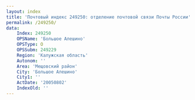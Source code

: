 ```yaml
---
layout: index
title: 'Почтовый индекс 249250: отделение почтовой связи Почты России'
permalink: /249250/
data:
    Index: 249250
    OPSName: 'Большое Алешино'
    OPSType: О
    OPSSubm: 249229
    Region: 'Калужская область'
    Autonom: ''
    Area: 'Мещовский район'
    City: 'Большое Алешино'
    City1: ''
    ActDate: '20050802'
    IndexOld: ''
---
```

